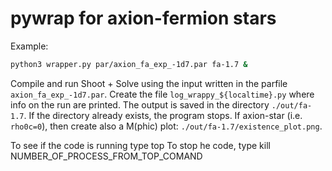 # pywrap for axion-fermion stars

Example:
```bash
python3 wrapper.py par/axion_fa_exp_-1d7.par fa-1.7 &
```
Compile and run Shoot + Solve using the input written in the parfile `axion_fa_exp_-1d7.par`.
Create the file `log_wrappy_${localtime}.py` where info on the run are printed. The output is
saved in the directory `./out/fa-1.7`. If the directory already exists, the program stops.
If axion-star (i.e. `rho0c=0`), then create also a M(phic) plot: `./out/fa-1.7/existence_plot.png`.

To see if the code is running type
	top
To stop he code, type
	kill NUMBER_OF_PROCESS_FROM_TOP_COMAND
